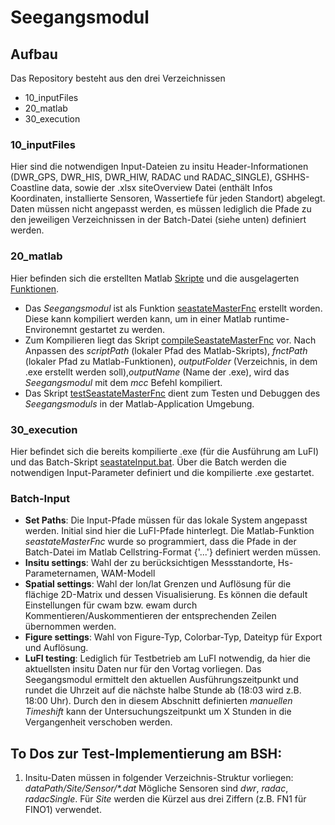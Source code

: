 # Seegangsmodul

## Aufbau
Das Repository besteht aus den drei Verzeichnissen 
- 10_inputFiles
- 20_matlab
- 30_execution


### 10_inputFiles
Hier sind die notwendigen Input-Dateien zu insitu Header-Informationen (DWR_GPS, DWR_HIS, DWR_HIW, RADAC und RADAC_SINGLE), GSHHS-Coastline data, sowie der .xlsx siteOverview Datei (enthält Infos Koordinaten, installierte Sensoren, Wassertiefe für jeden Standort) abgelegt. Daten müssen nicht angepasst werden, es müssen lediglich die Pfade zu den jeweiligen Verzeichnissen in der Batch-Datei (siehe unten) definiert werden.

### 20_matlab
Hier befinden sich die erstellten Matlab [Skripte](https://gitlab.projekt.uni-hannover.de/lufi-openrave/seegangsmodul/-/tree/master/20_matlab/10_scripts) und die ausgelagerten [Funktionen](https://gitlab.uni-hannover.de/lufi_ag_offshore/seegangsmodul/-/tree/main/10_matlab/20_functions). 
- Das _Seegangsmodul_ ist als Funktion [seastateMasterFnc](https://gitlab.projekt.uni-hannover.de/lufi-openrave/seegangsmodul/-/blob/master/20_matlab/10_scripts/seastateMasterFnc.m) erstellt worden. Diese kann kompiliert werden kann, um in einer Matlab runtime-Environemnt gestartet zu werden. 
- Zum Kompilieren liegt das Skript [compileSeastateMasterFnc](https://gitlab.projekt.uni-hannover.de/lufi-openrave/seegangsmodul/-/blob/master/20_matlab/10_scripts/compileSeastateMasterFnc.m) vor. Nach Anpassen des _scriptPath_ (lokaler Pfad des Matlab-Skripts), _fnctPath_ (lokaler Pfad zu Matlab-Funktionen), _outputFolder_ (Verzeichnis, in dem .exe erstellt werden soll),_outputName_ (Name der .exe), wird das _Seegangsmodul_ mit dem _mcc_ Befehl kompiliert.
- Das Skript [testSeastateMasterFnc](https://gitlab.projekt.uni-hannover.de/lufi-openrave/seegangsmodul/-/blob/master/20_matlab/10_scripts/testSeastateMasterFnc.m) dient zum Testen und Debuggen des _Seegangsmoduls_ in der Matlab-Application Umgebung.

### 30_execution
Hier befindet sich die bereits kompilierte .exe (für die Ausführung am LuFI) und das Batch-Skript [seastateInput.bat](https://gitlab.projekt.uni-hannover.de/lufi-openrave/seegangsmodul/-/blob/master/30_execution/seastateInput.bat). Über die Batch werden die notwendigen Input-Parameter definiert und die kompilierte .exe gestartet. 

### Batch-Input
- **Set Paths**: Die Input-Pfade müssen für das lokale System angepasst werden. Initial sind hier die LuFI-Pfade hinterlegt. Die Matlab-Funktion _seastateMasterFnc_ wurde so programmiert, dass die Pfade in der Batch-Datei im Matlab Cellstring-Format {'...'} definiert werden müssen.
- **Insitu settings**: Wahl der zu berücksichtigen Messstandorte, Hs-Parameternamen, WAM-Modell
- **Spatial settings**: Wahl der lon/lat Grenzen und Auflösung für die flächige 2D-Matrix und dessen Visualisierung. Es können die default Einstellungen für cwam bzw. ewam durch Kommentieren/Auskommentieren der entsprechenden Zeilen übernommen werden.
- **Figure settings**: Wahl von Figure-Typ, Colorbar-Typ, Dateityp für Export und Auflösung.
- **LuFI testing**: Lediglich für Testbetrieb am LuFI notwendig, da hier die aktuellsten insitu Daten nur für den Vortag vorliegen. Das Seegangsmodul ermittelt den aktuellen Ausführungszeitpunkt und rundet die Uhrzeit auf die nächste halbe Stunde ab (18:03 wird z.B. 18:00 Uhr). Durch den in diesem Abschnitt definierten _manuellen Timeshift_ kann der Untersuchungszeitpunkt um X Stunden in die Vergangenheit verschoben werden.

## To Dos zur Test-Implementierung am BSH:
1. Insitu-Daten müssen in folgender Verzeichnis-Struktur vorliegen: _dataPath/Site/Sensor/*.dat_
Mögliche Sensoren sind _dwr_, _radac_, _radacSingle_. Für _Site_ werden die Kürzel aus drei Ziffern (z.B. FN1 für FINO1) verwendet.






